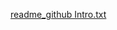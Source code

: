 [readme_github Intro.txt](https://github.com/user-attachments/files/17528827/readme_github.Intro.txt)
